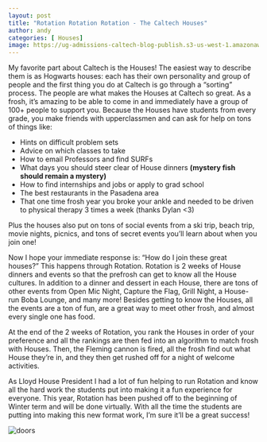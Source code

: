 ```yaml
---
layout: post
title: "Rotation Rotation Rotation - The Caltech Houses" 
author: andy
categories: [ Houses]
image: https://ug-admissions-caltech-blog-publish.s3-us-west-1.amazonaws.com/images/2020/12/millikan.jpg
---
```


My favorite part about Caltech is the Houses! The easiest way to describe them is as Hogwarts houses: each has their own personality and group of people and the first thing you do at Caltech is go through a “sorting” process. The people are what makes the Houses at Caltech so great. As a frosh, it’s amazing to be able to come in and immediately have a group of 100+ people to support you. Because the Houses have students from every grade, you make friends with upperclassmen and can ask for help on tons of things like:

* Hints on difficult problem sets
* Advice on which classes to take
* How to email Professors and find SURFs
* What days you should steer clear of House dinners **(mystery fish should remain a mystery)**
* How to find internships and jobs or apply to grad school
* The best restaurants in the Pasadena area
* That one time frosh year you broke your ankle and needed to be driven to physical therapy 3 times a week (thanks Dylan <3)

Plus the houses also put on tons of social events from a ski trip, beach trip, movie nights, picnics, and tons of secret events you’ll learn about when you join one! 

Now I hope your immediate response is: “How do I join these great houses?” This happens through Rotation. Rotation is 2 weeks of House dinners and events so that the prefrosh can get to know all the House cultures. In addition to a dinner and dessert in each House, there are tons of other events from Open Mic Night, Capture the Flag, Grill Night, a House-run Boba Lounge, and many more! Besides getting to know the Houses, all the events are a ton of fun, are a great way to meet other frosh, and almost every single one has food. 

At the end of the 2 weeks of Rotation, you rank the Houses in order of your preference and all the rankings are then fed into an algorithm to match frosh with Houses. Then, the Fleming cannon is fired, all the frosh find out what House they’re in, and they then get rushed off for a night of welcome activities. 

As Lloyd House President I had a lot of fun helping to run Rotation and know all the hard work the students put into making it a fun experience for everyone. This year, Rotation has been pushed off to the beginning of Winter term and will be done virtually. With all the time the students are putting into making this new format work, I’m sure it’ll be a great success! 

![ doors ](https://ug-admissions-caltech-blog-publish.s3-us-west-1.amazonaws.com/images/2020/12/doors.jpg)
